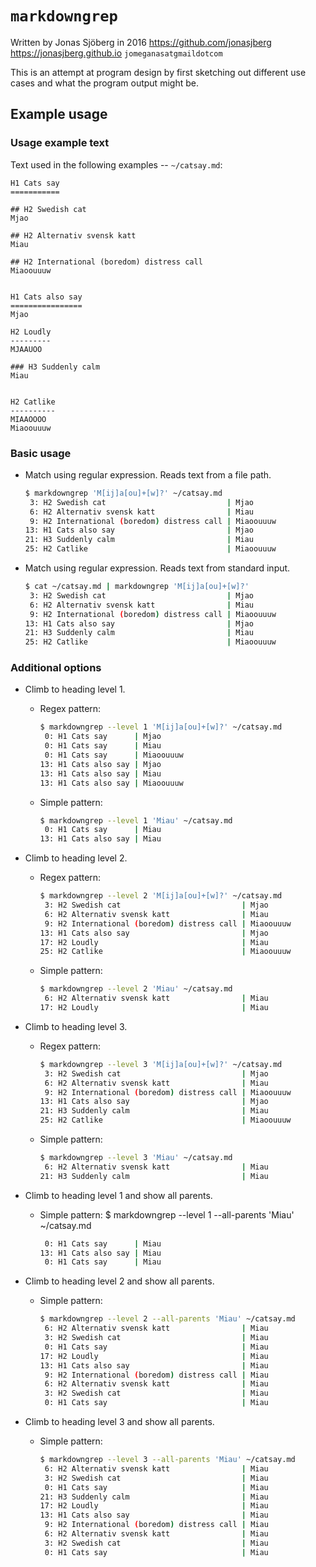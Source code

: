 `markdowngrep`
==============

Written by Jonas Sjöberg in 2016
<https://github.com/jonasjberg>
<https://jonasjberg.github.io>
`jomeganasatgmaildotcom`


This is an attempt at program design by first sketching out different use cases
and what the program output might be.



Example usage
-------------

### Usage example text
Text used in the following examples -- `~/catsay.md`:

```
H1 Cats say
===========

## H2 Swedish cat
Mjao

## H2 Alternativ svensk katt
Miau

## H2 International (boredom) distress call
Miaoouuuw


H1 Cats also say
================
Mjao

H2 Loudly
---------
MJAAUOO

### H3 Suddenly calm
Miau


H2 Catlike
----------
MIAAOOOO
Miaoouuuw

```


### Basic usage

* Match using regular expression. Reads text from a file path.
    ```bash
    $ markdowngrep 'M[ij]a[ou]+[w]?' ~/catsay.md
     3: H2 Swedish cat                           | Mjao      
     6: H2 Alternativ svensk katt                | Miau      
     9: H2 International (boredom) distress call | Miaoouuuw 
    13: H1 Cats also say                         | Mjao      
    21: H3 Suddenly calm                         | Miau      
    25: H2 Catlike                               | Miaoouuuw
    ```

* Match using regular expression. Reads text from standard input.
    ```bash
    $ cat ~/catsay.md | markdowngrep 'M[ij]a[ou]+[w]?'
     3: H2 Swedish cat                           | Mjao      
     6: H2 Alternativ svensk katt                | Miau      
     9: H2 International (boredom) distress call | Miaoouuuw 
    13: H1 Cats also say                         | Mjao      
    21: H3 Suddenly calm                         | Miau      
    25: H2 Catlike                               | Miaoouuuw
    ```
    
### Additional options

* Climb to heading level 1.
    * Regex pattern:
        ```bash
        $ markdowngrep --level 1 'M[ij]a[ou]+[w]?' ~/catsay.md
         0: H1 Cats say      | Mjao      
         0: H1 Cats say      | Miau      
         0: H1 Cats say      | Miaoouuuw 
        13: H1 Cats also say | Mjao      
        13: H1 Cats also say | Miau      
        13: H1 Cats also say | Miaoouuuw
        ```
    
    * Simple pattern:
        ```bash
        $ markdowngrep --level 1 'Miau' ~/catsay.md
         0: H1 Cats say      | Miau      
        13: H1 Cats also say | Miau      
        ```

* Climb to heading level 2.
    * Regex pattern:
        ```bash
        $ markdowngrep --level 2 'M[ij]a[ou]+[w]?' ~/catsay.md
         3: H2 Swedish cat                           | Mjao      
         6: H2 Alternativ svensk katt                | Miau      
         9: H2 International (boredom) distress call | Miaoouuuw 
        13: H1 Cats also say                         | Mjao      
        17: H2 Loudly                                | Miau      
        25: H2 Catlike                               | Miaoouuuw
        ```
    
    * Simple pattern:
        ```bash
        $ markdowngrep --level 2 'Miau' ~/catsay.md
         6: H2 Alternativ svensk katt                | Miau      
        17: H2 Loudly                                | Miau      
        ```
    
* Climb to heading level 3.
    * Regex pattern:
        ```bash
        $ markdowngrep --level 3 'M[ij]a[ou]+[w]?' ~/catsay.md
         3: H2 Swedish cat                           | Mjao      
         6: H2 Alternativ svensk katt                | Miau      
         9: H2 International (boredom) distress call | Miaoouuuw 
        13: H1 Cats also say                         | Mjao      
        21: H3 Suddenly calm                         | Miau      
        25: H2 Catlike                               | Miaoouuuw
        ```
    
    * Simple pattern:
        ```bash
        $ markdowngrep --level 3 'Miau' ~/catsay.md
         6: H2 Alternativ svensk katt                | Miau      
        21: H3 Suddenly calm                         | Miau      
        ```
        

* Climb to heading level 1 and show all parents.
    * Simple pattern:
        $ markdowngrep --level 1 --all-parents 'Miau' ~/catsay.md
        ```bash
         0: H1 Cats say      | Miau      
        13: H1 Cats also say | Miau      
         0: H1 Cats say      | Miau
        ```

* Climb to heading level 2 and show all parents.
    * Simple pattern:
        ```bash
        $ markdowngrep --level 2 --all-parents 'Miau' ~/catsay.md
         6: H2 Alternativ svensk katt                | Miau      
         3: H2 Swedish cat                           | Miau      
         0: H1 Cats say                              | Miau      
        17: H2 Loudly                                | Miau      
        13: H1 Cats also say                         | Miau      
         9: H2 International (boredom) distress call | Miau      
         6: H2 Alternativ svensk katt                | Miau      
         3: H2 Swedish cat                           | Miau      
         0: H1 Cats say                              | Miau      
        ```

* Climb to heading level 3 and show all parents.
    * Simple pattern:
        ```bash
        $ markdowngrep --level 3 --all-parents 'Miau' ~/catsay.md
         6: H2 Alternativ svensk katt                | Miau      
         3: H2 Swedish cat                           | Miau      
         0: H1 Cats say                              | Miau      
        21: H3 Suddenly calm                         | Miau      
        17: H2 Loudly                                | Miau      
        13: H1 Cats also say                         | Miau      
         9: H2 International (boredom) distress call | Miau      
         6: H2 Alternativ svensk katt                | Miau      
         3: H2 Swedish cat                           | Miau      
         0: H1 Cats say                              | Miau      
        ```
